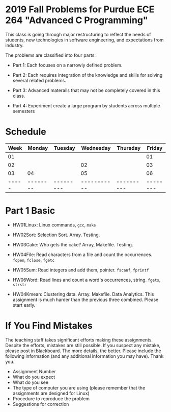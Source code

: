 # 2019 Fall Problems for Purdue ECE 264 "Advanced C Programming"

This class is going through major restructuring to reflect the needs
of students, new technologies in software engineering, and
expectations from industry.

The problems are classified into four parts:

* Part 1: Each focuses on a narrowly defined problem.

* Part 2: Each requires integration of the knowledge and skills for solving several related problems.

* Part 3: Advanced materails that may not be completely covered in this class.

* Part 4: Experiment create a large program by students across multiple semesters


Schedule
========

|Week | Monday | Tuesday | Wednesday | Thursday | Friday |
|-----|--------|---------|-----------|----------|--------|
| 01  |        |         |           |          |  01    |
| 02  |        |         |    02     |          |  03    |
| 03  |  04    |         |    05     |          |  06    |
|-----|--------|---------|-----------|----------|--------|


Part 1 Basic
============

* HW01Linux: Linux commands, `gcc`, `make`
* HW02Sort: Selection Sort. Array. Testing.
* HW03Cake: Who gets the cake? Array, Makefile. Testing.
* HW04File: Read characters from a file and count the occurrences. `fopen`, `fclose`, `fgetc`
* HW05Sum: Read integers and add them, pointer. `fscanf`, `fprintf`
* HW06Word: Read lines and count a word's occurrences, string. `fgets`, `strstr`



* HW04Kmean: Clustering data. Array. Makefile. Data Analytics. This assignment is much harder than the previous three combined. Please start early.


If You Find Mistakes
====================

The teaching staff takes significant efforts making these assignments. Despite the efforts, mistakes are
still possible. If you suspect any mistake, please post in Blackboard. The more details, the better.
Please include the following information (and any additional information you may have). Thank you.

* Assignment Number
* What do you expect
* What do you see
* The type of computer you are using (please remember that the assignments are designed for Linux)
* Procedure to reproduce the problem
* Suggestions for correction

